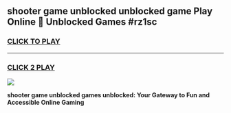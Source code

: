 
## shooter game unblocked unblocked game Play Online 👋 Unblocked Games #rz1sc
<h3>
<a href="https://premium.freeplayer.one?title=shooter_game_unblocked&ref=21F">CLICK TO PLAY</a></h3>
<hr>

<h3>
<a href="https://premium.freeplayer.one?title=shooter_game_unblocked&ref=21F">CLICK 2 PLAY</a>
  
</h3>

<a href="https://premium.freeplayer.one?title=shooter_game_unblocked&ref=21F/"><img src="https://clearcache.store/games.png"></a>


**shooter game unblocked games unblocked: Your Gateway to Fun and Accessible Online Gaming**
